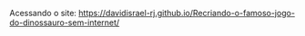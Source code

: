 Acessando o site: https://davidisrael-rj.github.io/Recriando-o-famoso-jogo-do-dinossauro-sem-internet/
